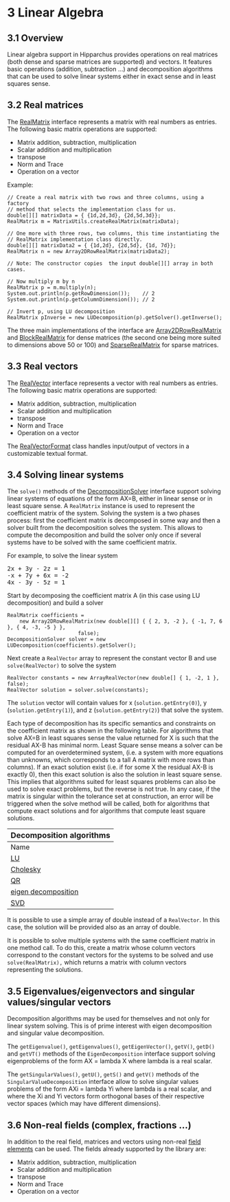 # 3 Linear Algebra
## 3.1 Overview
Linear algebra support in Hipparchus provides operations on real matrices
(both dense and sparse matrices are supported) and vectors. It features basic
operations (addition, subtraction ...) and decomposition algorithms that can
be used to solve linear systems either in exact sense and in least squares sense.


## 3.2 Real matrices
The [          RealMatrix](../apidocs/org/hipparchus/linear/RealMatrix.html)
interface represents a matrix with real numbers as
entries.  The following basic matrix operations are supported:
* Matrix addition, subtraction, multiplication
* Scalar addition and multiplication
* transpose
* Norm and Trace
* Operation on a vector


Example:

    // Create a real matrix with two rows and three columns, using a factory
    // method that selects the implementation class for us.
    double[][] matrixData = { {1d,2d,3d}, {2d,5d,3d}};
    RealMatrix m = MatrixUtils.createRealMatrix(matrixData);
    
    // One more with three rows, two columns, this time instantiating the
    // RealMatrix implementation class directly.
    double[][] matrixData2 = { {1d,2d}, {2d,5d}, {1d, 7d}};
    RealMatrix n = new Array2DRowRealMatrix(matrixData2);
    
    // Note: The constructor copies  the input double[][] array in both cases.
    
    // Now multiply m by n
    RealMatrix p = m.multiply(n);
    System.out.println(p.getRowDimension());    // 2
    System.out.println(p.getColumnDimension()); // 2
    
    // Invert p, using LU decomposition
    RealMatrix pInverse = new LUDecomposition(p).getSolver().getInverse();

The three main implementations of the interface are <a
href="../apidocs/org.hipparchus/linear/Array2DRowRealMatrix.html">
Array2DRowRealMatrix</a> and <a
href="../apidocs/org.hipparchus/linear/BlockRealMatrix.html">
BlockRealMatrix</a> for dense matrices (the second one being more suited to
dimensions above 50 or 100) and <a
href="../apidocs/org.hipparchus/linear/SparseRealMatrix.html">
SparseRealMatrix</a> for sparse matrices.


## 3.3 Real vectors
The [          RealVector](../apidocs/org/hipparchus/linear/RealVector.html)
interface represents a vector with real numbers as
entries.  The following basic matrix operations are supported:
* Matrix addition, subtraction, multiplication
* Scalar addition and multiplication
* transpose
* Norm and Trace
* Operation on a vector


The [          RealVectorFormat](../apidocs/org/hipparchus/linear/RealVectorFormat.html)
class handles input/output of vectors in a customizable
textual format.


## 3.4 Solving linear systems
The `solve()` methods of the <a
href="../apidocs/org.hipparchus/linear/DecompositionSolver.html">DecompositionSolver</a>
interface support solving linear systems of equations of the form AX=B, either
in linear sense or in least square sense. A `RealMatrix` instance is
used to represent the coefficient matrix of the system. Solving the system is a
two phases process: first the coefficient matrix is decomposed in some way and
then a solver built from the decomposition solves the system. This allows to
compute the decomposition and build the solver only once if several systems have
to be solved with the same coefficient matrix.

For example, to solve the linear system
<pre>
2x + 3y - 2z = 1
-x + 7y + 6x = -2
4x - 3y - 5z = 1
</pre>
Start by decomposing the coefficient matrix A (in this case using LU decomposition)
and build a solver

    RealMatrix coefficients =
        new Array2DRowRealMatrix(new double[][] { { 2, 3, -2 }, { -1, 7, 6 }, { 4, -3, -5 } },
                           false);
    DecompositionSolver solver = new LUDecomposition(coefficients).getSolver();
Next create a `RealVector` array to represent the constant
vector B and use `solve(RealVector)` to solve the system

    RealVector constants = new ArrayRealVector(new double[] { 1, -2, 1 }, false);
    RealVector solution = solver.solve(constants);
The `solution` vector will contain values for x
(`solution.getEntry(0)`), y (`solution.getEntry(1)`),
and z (`solution.getEntry(2)`) that solve the system.

Each type of decomposition has its specific semantics and constraints on
the coefficient matrix as shown in the following table. For algorithms that
solve AX=B in least squares sense the value returned for X is such that the
residual AX-B has minimal norm. Least Square sense means a solver can be computed
for an overdetermined system, (i.e. a system with more equations than unknowns,
which corresponds to a tall A matrix with more rows than columns). If an exact
solution exist (i.e. if for some X the residual AX-B is exactly 0), then this
exact solution is also the solution in least square sense. This implies that
algorithms suited for least squares problems can also be used to solve exact
problems, but the reverse is not true. In any case, if the matrix is singular
within the tolerance set at construction, an error will be triggered when
the solve method will be called, both for algorithms that compute exact solutions
and for algorithms that compute least square solutions.

| <font size="+1">Decomposition algorithms</font> |
| --- |
| Name | coefficients matrix | problem type |
| [LU](../apidocs/org/hipparchus/linear/LUDecomposition.html) | square | exact solution only |
| [Cholesky](../apidocs/org/hipparchus/linear/CholeskyDecomposition.html) | symmetric positive definite | exact solution only |
| [QR](../apidocs/org/hipparchus/linear/QRDecomposition.html) | any | least squares solution |
| [eigen decomposition](../apidocs/org/hipparchus/linear/EigenDecomposition.html) | square | exact solution only |
| [SVD](../apidocs/org/hipparchus/linear/SingularValueDecomposition.html) | any | least squares solution |

It is possible to use a simple array of double instead of a `RealVector`.
In this case, the solution will be provided also as an array of double.

It is possible to solve multiple systems with the same coefficient matrix
in one method call.  To do this, create a matrix whose column vectors correspond
to the constant vectors for the systems to be solved and use `solve(RealMatrix),`
which returns a matrix with column vectors representing the solutions.


## 3.5 Eigenvalues/eigenvectors and singular values/singular vectors
Decomposition algorithms may be used for themselves and not only for linear system solving.
This is of prime interest with eigen decomposition and singular value decomposition.

The `getEigenvalue()`, `getEigenvalues()`, `getEigenVector()`,
`getV()`, `getD()` and `getVT()` methods of the
`EigenDecomposition` interface support solving eigenproblems of the form
AX = lambda X where lambda is a real scalar.

The `getSingularValues()`, `getU()`, `getS()` and
`getV()` methods of the `SingularValueDecomposition` interface
allow to solve singular values problems of the form AXi = lambda Yi where lambda is a
real scalar, and where the Xi and Yi vectors form orthogonal bases of their respective
vector spaces (which may have different dimensions).


## 3.6 Non-real fields (complex, fractions ...)
In addition to the real field, matrices and vectors using non-real <a
href="../apidocs/org.hipparchus/FieldElement.html">field elements</a> can be used.
The fields already supported by the library are:
* Matrix addition, subtraction, multiplication
* Scalar addition and multiplication
* transpose
* Norm and Trace
* Operation on a vector



